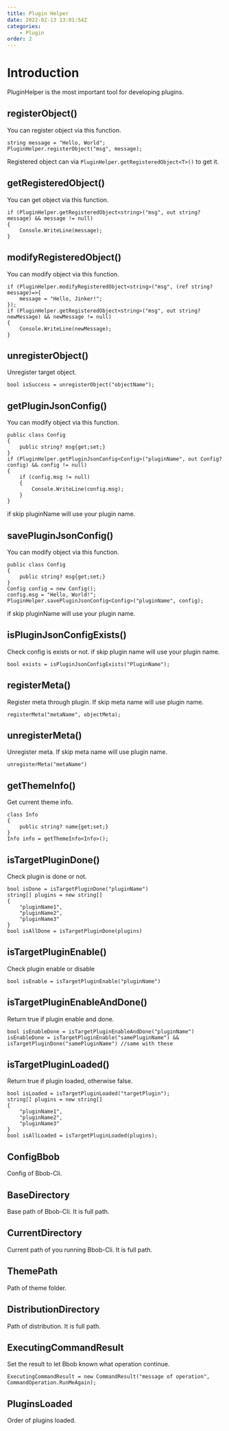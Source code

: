 ```yaml
---
title: Plugin Helper
date: 2022-02-13 13:01:54Z
categories:
    - Plugin
order: 2
---
```

# Introduction
PluginHelper is the most important tool for developing plugins.

## registerObject()
You can register object via this function.
```
string message = "Hello, World";
PluginHelper.registerObject("msg", message);
```
Registered object can via `PluginHelper.getRegisteredObject<T>()` to get it.

## getRegisteredObject<T>()
You can get object via this function.
```
if (PluginHelper.getRegisteredObject<string>("msg", out string? message) && message != null)
{
    Console.WriteLine(message);
}
```

## modifyRegisteredObject<T>()
You can modify object via this function.
```
if (PluginHelper.modifyRegisteredObject<string>("msg", (ref string? message)=>{
    message = "Hello, Jinker!";
});
if (PluginHelper.getRegisteredObject<string>("msg", out string? newMessage) && newMessage != null)
{
    Console.WriteLine(newMessage);
}
```

## unregisterObject()
Unregister target object.
```
bool isSuccess = unregisterObject("objectName");    
```

## getPluginJsonConfig<T>()
You can modify object via this function.
```
public class Config
{
    public string? msg{get;set;}
}
if (PluginHelper.getPluginJsonConfig<Config>("pluginName", out Config? config) && config != null)
{
    if (config.msg != null)
    {
        Console.WriteLine(config.msg);
    }
}
```
if skip pluginName will use your plugin name.

## savePluginJsonConfig<T>()
You can modify object via this function.
```
public class Config
{
    public string? msg{get;set;}
}
Config config = new Config();
config.msg = "Hello, World!";
PluginHelper.savePluginJsonConfig<Config>("pluginName", config);
```
if skip pluginName will use your plugin name.

## isPluginJsonConfigExists()
Check config is exists or not. if skip plugin name will use your plugin name.
```
bool exists = isPluginJsonConfigExists("PluginName");
```

## registerMeta()
Register meta through plugin. If skip meta name will use plugin name.
```
registerMeta("metaName", objectMeta);
```

## unregisterMeta()
Unregister meta. If skip meta name will use plugin name.
```
unregisterMeta("metaName")
```

## getThemeInfo<T>()
Get current theme info.
```
class Info
{
    public string? name{get;set;}
}
Info info = getThemeInfo<Info>();
```

## isTargetPluginDone()
Check plugin is done or not.
```
bool isDone = isTargetPluginDone("pluginName")
string[] plugins = new string[]
{
    "pluginName1",
    "pluginName2",
    "pluginName3"
}
bool isAllDone = isTargetPluginDone(plugins)
```

## isTargetPluginEnable()
Check plugin enable or disable
```
bool isEnable = isTargetPluginEnable("pluginName")
```

## isTargetPluginEnableAndDone()
Return true if plugin enable and done.
```
bool isEnableDone = isTargetPluginEnableAndDone("pluginName")
isEnableDone = isTargetPluginEnable("samePluginName") && isTargetPluginDone("samePluginName") //same with these
```

## isTargetPluginLoaded()
Return true if plugin loaded, otherwise false.
```
bool isLoaded = isTargetPluginLoaded("targetPlugin");
string[] plugins = new string[]
{
    "pluginName1",
    "pluginName2",
    "pluginName3"
}
bool isAllLoaded = isTargetPluginLoaded(plugins);
```

## ConfigBbob
Config of Bbob-Cli.

## BaseDirectory
Base path of Bbob-Cli. It is full path.

## CurrentDirectory
Current path of you running Bbob-Cli. It is full path.

## ThemePath
Path of theme folder.

## DistributionDirectory
Path of distribution. It is full path.

## ExecutingCommandResult
Set the result to let Bbob known what operation continue.
```
ExecutingCommandResult = new CommandResult("message of operation", CommandOperation.RunMeAgain);
```

## PluginsLoaded
Order of plugins loaded.